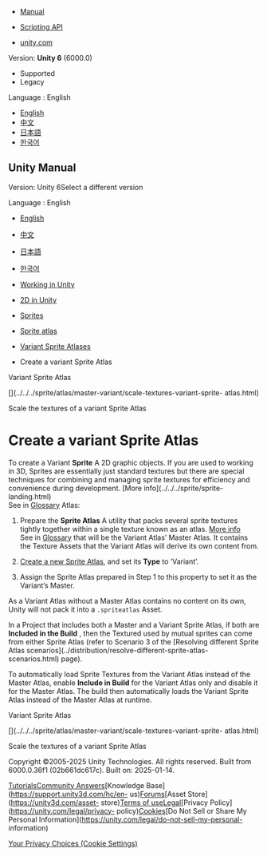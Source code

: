 [](https://docs.unity3d.com)

  * [Manual](../Manual/index.html)
  * [Scripting API](../ScriptReference/index.html)

  * [unity.com](https://unity.com/)

Version: **Unity 6** (6000.0)

  * Supported
  * Legacy

Language : English

  * [English](/Manual/sprite/atlas/master-variant/create-variant-sprite-atlas.html)
  * [中文](/cn/current/Manual/sprite/atlas/master-variant/create-variant-sprite-atlas.html)
  * [日本語](/ja/current/Manual/sprite/atlas/master-variant/create-variant-sprite-atlas.html)
  * [한국어](/kr/current/Manual/sprite/atlas/master-variant/create-variant-sprite-atlas.html)

[](https://docs.unity3d.com)

## Unity Manual

Version: Unity 6Select a different version

Language : English

  * [English](/Manual/sprite/atlas/master-variant/create-variant-sprite-atlas.html)
  * [中文](/cn/current/Manual/sprite/atlas/master-variant/create-variant-sprite-atlas.html)
  * [日本語](/ja/current/Manual/sprite/atlas/master-variant/create-variant-sprite-atlas.html)
  * [한국어](/kr/current/Manual/sprite/atlas/master-variant/create-variant-sprite-atlas.html)

  * [Working in Unity](../../../working-in-unity.html)
  * [2D in Unity](../../../Unity2D.html)
  * [Sprites](../../../sprite/sprite-landing.html)
  * [Sprite atlas](../../../sprite/atlas/atlas-landing.html)
  * [Variant Sprite Atlases](../../../sprite/atlas/master-variant/master-variant-landing.html)
  * Create a variant Sprite Atlas

[](../../../sprite/atlas/master-variant/variant-sprite-atlas.html)

Variant Sprite Atlas

[](../../../sprite/atlas/master-variant/scale-textures-variant-sprite-
atlas.html)

Scale the textures of a variant Sprite Atlas

# Create a variant Sprite Atlas

To create a Variant **Sprite** A 2D graphic objects. If you are used to
working in 3D, Sprites are essentially just standard textures but there are
special techniques for combining and managing sprite textures for efficiency
and convenience during development. [More info](../../../sprite/sprite-
landing.html)  
See in [Glossary](../../../Glossary.html#Sprite) Atlas:

  1. Prepare the **Sprite Atlas** A utility that packs several sprite textures tightly together within a single texture known as an atlas. [More info](../../../sprite/atlas/v2/v2-landing.html)  
See in [Glossary](../../../Glossary.html#SpriteAtlas) that will be the Variant
Atlas’ Master Atlas. It contains the Texture Assets that the Variant Atlas
will derive its own content from.

  2. [Create a new Sprite Atlas](../workflow/create-sprite-atlas-asset.html), and set its **Type** to ‘Variant’.

  3. Assign the Sprite Atlas prepared in Step 1 to this property to set it as the Variant’s Master.

As a Variant Atlas without a Master Atlas contains no content on its own,
Unity will not pack it into a `.spriteatlas` Asset.

In a Project that includes both a Master and a Variant Sprite Atlas, if both
are **Included in the Build** , then the Textured used by mutual sprites can
come from either Sprite Atlas (refer to Scenario 3 of the [Resolving different
Sprite Atlas scenarios](../distribution/resolve-different-sprite-atlas-
scenarios.html) page).

To automatically load Sprite Textures from the Variant Atlas instead of the
Master Atlas, enable **Include in Build** for the Variant Atlas only and
disable it for the Master Atlas. The build then automatically loads the
Variant Sprite Atlas instead of the Master Atlas at runtime.

[](../../../sprite/atlas/master-variant/variant-sprite-atlas.html)

Variant Sprite Atlas

[](../../../sprite/atlas/master-variant/scale-textures-variant-sprite-
atlas.html)

Scale the textures of a variant Sprite Atlas

Copyright ©2005-2025 Unity Technologies. All rights reserved. Built from
6000.0.36f1 (02b661dc617c). Built on: 2025-01-14.

[Tutorials](https://learn.unity.com/)[Community
Answers](https://answers.unity3d.com)[Knowledge
Base](https://support.unity3d.com/hc/en-
us)[Forums](https://forum.unity3d.com)[Asset Store](https://unity3d.com/asset-
store)[Terms of
use](https://docs.unity3d.com/Manual/TermsOfUse.html)[Legal](https://unity.com/legal)[Privacy
Policy](https://unity.com/legal/privacy-
policy)[Cookies](https://unity.com/legal/cookie-policy)[Do Not Sell or Share
My Personal Information](https://unity.com/legal/do-not-sell-my-personal-
information)

[Your Privacy Choices (Cookie Settings)](javascript:void\(0\);)

